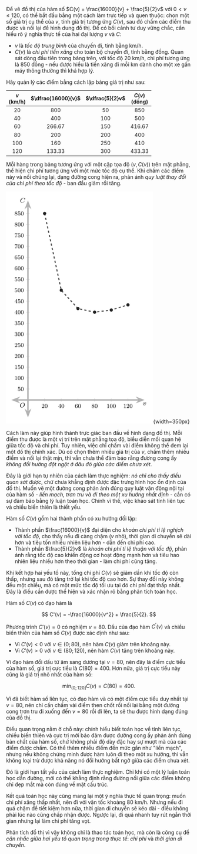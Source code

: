 Để vẽ đồ thị của hàm số $C(v) = \frac{16000}{v} + \frac{5}{2}v$ với $0 < v \leq 120$, có thể bắt đầu bằng một cách làm trực tiếp và quen thuộc: chọn một số giá trị cụ thể của $v$, tính giá trị tương ứng $C(v)$, sau đó chấm các điểm thu được và nối lại để hình dung đồ thị. Để có bối cảnh tư duy vững chắc, cần hiểu rõ ý nghĩa thực tế của hai đại lượng $v$ và $C$:

- $v$ là *tốc độ trung bình* của chuyến đi, tính bằng km/h.
- $C(v)$ là *chi phí tiền xăng* cho toàn bộ chuyến đi, tính bằng đồng. Quan sát dòng đầu tiên trong bảng trên, với tốc độ $20$ km/h, chi phí tương ứng là $850$ đồng - nếu được hiểu là tiền xăng đi mỗi km dành cho một xe gắn máy thông thường thì khá hợp lý.

Hãy quản lý các điểm bằng cách lập bảng giá trị như sau:

| $v$ <br> (km/h) | $\dfrac{16000}{v}$ | $\dfrac{5}{2}v$ | $C(v)$ <br> (đồng) |
| :--------: | :----------------: | :-------------: | :-----------: |
|     20     |        800         |       50        |      850      |
|     40     |        400         |       100       |      500      |
|     60     |       266.67       |       150       |    416.67     |
|     80     |        200         |       200       |      400      |
|    100     |        160         |       250       |      410      |
|    120     |       133.33       |       300       |    433.33     |

Mỗi hàng trong bảng tương ứng với một cặp tọa độ $(v, C(v))$ trên mặt phẳng, thể hiện chi phí tương ứng với một mức tốc độ cụ thể. Khi chấm các điểm này và nối chúng lại, dạng đường cong hiện ra, phản ánh *quy luật thay đổi của chi phí theo tốc độ* - ban đầu giảm rồi tăng.

![Đồ thị hàm số C(v)= \frac{16000}{v} +\frac{5}{2}v.](/figures/toan-thpt/toan-12/chan-troi/sach-giao-khoa/chuong-1/bai-4/hdkd-do-thi-diem.svg){width=350px}

Cách làm này giúp hình thành trực giác ban đầu về hình dạng đồ thị. Mỗi điểm thu được là một vị trí trên mặt phẳng tọa độ, biểu diễn mối quan hệ giữa tốc độ và chi phí. Tuy nhiên, việc chỉ chấm vài điểm không thể đem lại một đồ thị chính xác. Dù có chọn thêm nhiều giá trị của $v$, chấm thêm nhiều điểm và nối lại thật mịn, thì vẫn chưa thể đảm bảo rằng đường cong ấy *không đổi hướng đột ngột ở đâu đó giữa các điểm chưa xét*.

Đây là giới hạn tự nhiên của cách làm thực nghiệm: *nó chỉ cho thấy điều quan sát được*, chứ chưa khẳng định được đặc trưng hình học ổn định của đồ thị. Muốn vẽ một đường cong phản ánh đúng quy luật vận động nội tại của hàm số - *liền mạch, trơn tru và đi theo một xu hướng nhất định* - cần có sự đảm bảo bằng lý luận toán học. Chính vì thế, việc khảo sát tính liên tục và chiều biến thiên là thiết yếu.

Hàm số $C(v)$ gồm hai thành phần có xu hướng đối lập:

- Thành phần $\frac{16000}{v}$ đại diện cho *khoản chi phí tỉ lệ nghịch với tốc độ*, cho thấy nếu đi càng chậm ($v$ nhỏ), thời gian di chuyển sẽ dài hơn và tiêu tốn nhiều nhiên liệu hơn - dẫn đến chi phí cao.
- Thành phần $\frac{5}{2}v$ là *khoản chi phí tỉ lệ thuận với tốc độ*, phản ánh rằng tốc độ cao khiến động cơ hoạt động mạnh hơn và tiêu hao nhiên liệu nhiều hơn theo thời gian - làm chi phí cũng tăng.

Khi kết hợp hai yếu tố này, tổng chi phí $C(v)$ sẽ giảm dần khi tốc độ còn thấp, nhưng sau đó tăng trở lại khi tốc độ cao hơn. Sự thay đổi này không đều một chiều, mà có một mức tốc độ tối ưu tại đó chi phí đạt thấp nhất. Đây là điều cần được thể hiện và xác nhận rõ bằng phân tích toán học.

Hàm số $C(v)$ có đạo hàm là

$$
    C'(v) 
        = -\frac{16000}{v^2} + \frac{5}{2}.
$$

Phương trình $C'(v) = 0$ có nghiệm $v=80$. Dấu của đạo hàm $C^\prime(v)$ và chiều biến thiên của hàm số $C(v)$ được xác định như sau:

- Vì $C'(v) < 0$ với $v\in (0;80)$, nên hàm $C(v)$ giảm trên khoảng này.
- Vì $C'(v) > 0$ với $v\in (80;120)$, nên hàm $C(v)$ tăng trên khoảng này.

Vì đạo hàm đổi dấu từ âm sang dương tại $v=80$, nên đây là điểm cực tiểu của hàm số, giá trị cực tiểu là $C(80)=400$. Hơn nữa, giá trị cực tiểu này cũng là giá trị nhỏ nhất của hàm số:

$$
    \min_{(0;120]}C(v)
        =C(80)
        =400.
$$

Vì đã biết hàm số liên tục, có đạo hàm và có một điểm cực tiểu duy nhất tại $v=80$, nên chỉ cần chấm vài điểm then chốt rồi nối lại bằng một đường cong trơn tru đi xuống đến $v=80$ rồi đi lên, ta sẽ thu được hình dạng đúng của đồ thị.

Điều quan trọng nằm ở chỗ này: chính hiểu biết toán học về tính liên tục, chiều biến thiên và cực trị mới bảo đảm được đường cong ấy phản ánh đúng bản chất của hàm số, chứ không phải độ dày đặc hay sự mượt mà của các điểm được chấm. Có thể thêm nhiều điểm đến mức gần như "liền mạch", nhưng nếu không chứng minh được hàm luôn đi theo một xu hướng, thì vẫn không loại trừ được khả năng nó đổi hướng bất ngờ giữa các điểm chưa xét.

Đó là giới hạn tất yếu của cách làm thực nghiệm. Chỉ khi có một lý luận toán học dẫn đường, mới có thể khẳng định rằng đường nối giữa các điểm không chỉ đẹp mắt mà còn đúng về mặt cấu trúc.

Kết quả toán học này cũng mang lại một ý nghĩa thực tế quan trọng: muốn chi phí xăng thấp nhất, nên đi với vận tốc khoảng $80$ km/h. Nhưng nếu đi quá chậm để tiết kiệm hơn nữa, thời gian di chuyển sẽ kéo dài - điều không phải lúc nào cũng chấp nhận được. Ngược lại, đi quá nhanh tuy rút ngắn thời gian nhưng lại làm chi phí tăng vọt.

Phân tích đồ thị vì vậy không chỉ là thao tác toán học, mà còn là công cụ để *cân nhắc giữa hai yếu tố quan trọng trong thực tế*: *chi phí* và *thời gian di chuyển*.
